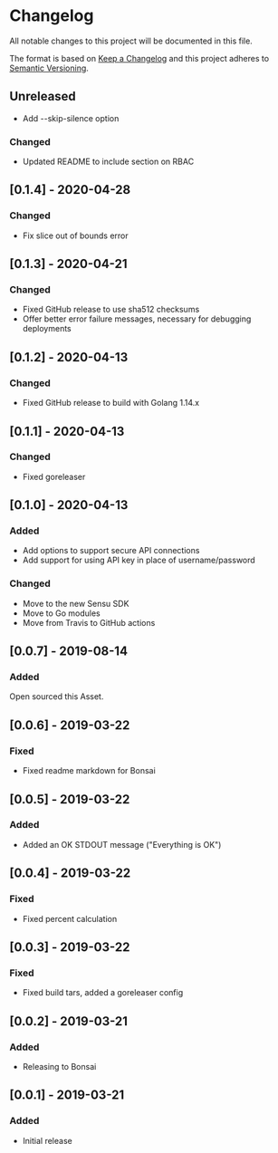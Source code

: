 # Changelog
All notable changes to this project will be documented in this file.

The format is based on [Keep a Changelog](http://keepachangelog.com/en/1.0.0/)
and this project adheres to [Semantic
Versioning](http://semver.org/spec/v2.0.0.html).

## Unreleased
- Add --skip-silence option 

### Changed
- Updated README to include section on RBAC

## [0.1.4] - 2020-04-28

### Changed
- Fix slice out of bounds error

## [0.1.3] - 2020-04-21

### Changed
- Fixed GitHub release to use sha512 checksums
- Offer better error failure messages, necessary for debugging deployments

## [0.1.2] - 2020-04-13

### Changed
- Fixed GitHub release to build with Golang 1.14.x

## [0.1.1] - 2020-04-13

### Changed
- Fixed goreleaser

## [0.1.0] - 2020-04-13

### Added
- Add options to support secure API connections
- Add support for using API key in place of username/password

### Changed
- Move to the new Sensu SDK
- Move to Go modules
- Move from Travis to GitHub actions

## [0.0.7] - 2019-08-14

### Added

Open sourced this Asset.

## [0.0.6] - 2019-03-22

### Fixed
- Fixed readme markdown for Bonsai

## [0.0.5] - 2019-03-22

### Added
- Added an OK STDOUT message ("Everything is OK")

## [0.0.4] - 2019-03-22

### Fixed
- Fixed percent calculation

## [0.0.3] - 2019-03-22

### Fixed
- Fixed build tars, added a goreleaser config

## [0.0.2] - 2019-03-21

### Added
- Releasing to Bonsai

## [0.0.1] - 2019-03-21

### Added
- Initial release

